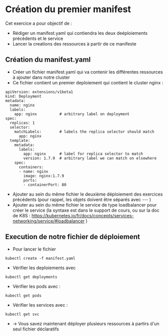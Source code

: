 # Création du premier manifest

Cet exercice a pour objectif de :
* Rédiger un manifest.yaml qui contiendra les deux deéploiements précédents et le service
* Lancer la creations des ressources à partir de ce manifeste

## Création du manifest.yaml

* Créer un fichier manifest.yaml qui va contenir les différentes ressources à ajouter dans notre cluster 
* Ce fichier contient un premier deploiement qui contient le cluster nginx :
```
apiVersion: extensions/v1beta1
kind: Deployment
metadata:
  name: nginx
  labels:
    app: nginx          # arbitrary label on deployment
spec:
  replicas: 1
  selector:
    matchLabels:        # labels the replica selector should match
      app: nginx
  template:
    metadata:
      labels:
        app: nginx      # label for replica selector to match
        version: 1.7.9  # arbitrary label we can match on elsewhere
    spec:
      containers:
      - name: nginx
        image: nginx:1.7.9
        ports:
        - containerPort: 80
 ```
 * Ajouter au sein du même fichier le deuxième déploiement des exercices précédents (pour rappel, les objets doivent être séparés avec --- )
 * Ajouter au sein du même fichier le service de type loadbalancer pour créer le service (la syntaxe est dans le support de cours, ou sur la doc de K8S : https://kubernetes.io/fr/docs/concepts/services-networking/service/#loadbalancer )
 
 ## Execution de notre fichier de déploiement
 * Pour lancer le fichier
 ```
 kubectl create -f manifest.yaml
 ```
 * Vérifier les deploiements avec 
 ```
 kubectl get deployments
 ```
 * Vérifier les pods avec :
 ```
 kubectl get pods
 ```
 * Vérifier les services avec :
 ```
 kubectl get svc
 ```
 * -> Vous savez maintenant déployer plusieurs ressources à partirs d'un seul fichier déclaratifs 
